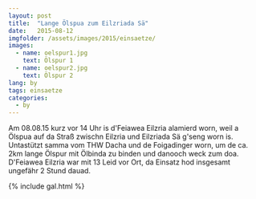 ```yaml
---
layout: post
title:  "Lange Ölspua zum Eilzriada Sä"
date:   2015-08-12
imgfolder: /assets/images/2015/einsaetze/
images:
  - name: oelspur1.jpg
    text: Ölspur 1
  - name: oelspur2.jpg
    text: Ölspur 2
lang: by
tags: einsaetze
categories:
  - by
---
```


Am 08.08.15 kurz vor 14 Uhr is d'Feiawea Eilzria alamierd worn, weil a Ölspua auf da Straß zwischn Eilzria und Eilzriada Sä g'seng worn is. Untastützt samma vom THW Dacha und de Foigadinger worn, um de ca. 2km lange Ölspur mit Ölbinda zu binden und danooch weck zum doa. D'Feiawea Eilzria war mit 13 Leid vor Ort, da Einsatz hod insgesamt ungefähr 2 Stund dauad.

{% include gal.html %}

